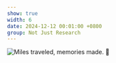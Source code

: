 ```yaml
---
show: true
width: 6
date: 2024-12-12 00:01:00 +0800
group: Not Just Research
---
```

<div>
    <img data-src="{{ 'assets/images/etc/1.jpg' | relative_url }}" class="lazy w-100 rounded" src="{{ '/assets/images/etc/1.jpg' | relative_url }}" data-toggle="tooltip" data-placement="top" title="Miles traveled, memories made. 🌄">
</div>